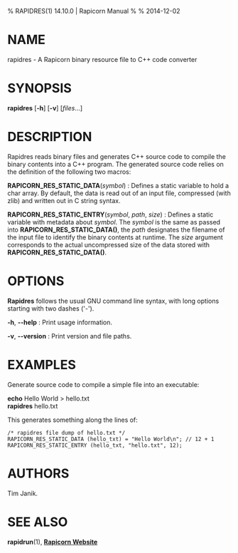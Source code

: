 % RAPIDRES(1) 14.10.0 | Rapicorn Manual
%
% 2014-12-02


# NAME

rapidres - A Rapicorn binary resource file to C++ code converter


# SYNOPSIS

**rapidres** [**-h**] [**-v**] [*files*...]


# DESCRIPTION

Rapidres reads binary files and generates C++ source code to compile the
binary contents into a C++ program. The generated source code relies on
the definition of the following two macros:

**RAPICORN_RES_STATIC_DATA**(*symbol*)
:   Defines a static variable to hold a char array. By default, the data
    is read out of an input file, compressed (with zlib) and written out
    in C string syntax.

**RAPICORN_RES_STATIC_ENTRY**(*symbol*, *path*, *size*)
:   Defines a static variable with metadata about *symbol*.
    The *symbol* is the same as passed into **RAPICORN_RES_STATIC_DATA()**,
    the *path* designates the filename of the input file to identify the
    binary contents at runtime. The *size* argument corresponds to the
    actual uncompressed size of the data stored
    with **RAPICORN_RES_STATIC_DATA()**.


# OPTIONS

**Rapidres** follows the usual GNU command line syntax, with long options starting with two dashes ('-').

**-h**, **\--help**
:   Print usage information.

**-v**, **\--version**
:   Print version and file paths.


# EXAMPLES

Generate source code to compile a simple file into an executable:

**echo** Hello World > hello.txt	\
**rapidres** hello.txt

This generates something along the lines of:

    /* rapidres file dump of hello.txt */
    RAPICORN_RES_STATIC_DATA (hello_txt) = "Hello World\n"; // 12 + 1
    RAPICORN_RES_STATIC_ENTRY (hello_txt, "hello.txt", 12);


# AUTHORS
Tim Janik.


# SEE ALSO

**rapidrun**(1), [**Rapicorn Website**](http://rapicorn.org)
